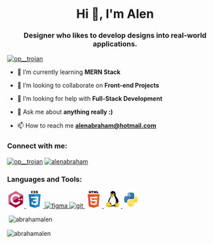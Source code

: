 <h1 align="center">Hi 👋, I'm Alen</h1>
<h3 align="center">Designer who likes to develop designs into real-world applications.</h3>

<p align="left"> <a href="https://twitter.com/op__trojan" target="blank"><img src="https://img.shields.io/twitter/follow/op__trojan?logo=twitter&style=for-the-badge" alt="op__trojan" /></a> </p>

- 🌱 I’m currently learning **MERN Stack**

- 👯 I’m looking to collaborate on **Front-end Projects**

- 🤝 I’m looking for help with **Full-Stack Development**

- 💬 Ask me about **anything really :)**

- 📫 How to reach me **alenabraham@hotmail.com**

<h3 align="left">Connect with me:</h3>
<p align="left">
<a href="https://twitter.com/op__trojan" target="blank"><img align="center" src="https://raw.githubusercontent.com/rahuldkjain/github-profile-readme-generator/master/src/images/icons/Social/twitter.svg" alt="op__trojan" height="30" width="40" /></a>
<a href="https://linkedin.com/in/alenabraham" target="blank"><img align="center" src="https://raw.githubusercontent.com/rahuldkjain/github-profile-readme-generator/master/src/images/icons/Social/linked-in-alt.svg" alt="alenabraham" height="30" width="40" /></a>
</p>

<h3 align="left">Languages and Tools:</h3>
<p align="left"> <a href="https://www.w3schools.com/cpp/" target="_blank"> <img src="https://raw.githubusercontent.com/devicons/devicon/master/icons/cplusplus/cplusplus-original.svg" alt="cplusplus" width="40" height="40"/> </a> <a href="https://www.w3schools.com/css/" target="_blank"> <img src="https://raw.githubusercontent.com/devicons/devicon/master/icons/css3/css3-original-wordmark.svg" alt="css3" width="40" height="40"/> </a> <a href="https://www.figma.com/" target="_blank"> <img src="https://www.vectorlogo.zone/logos/figma/figma-icon.svg" alt="figma" width="40" height="40"/> </a> <a href="https://git-scm.com/" target="_blank"> <img src="https://www.vectorlogo.zone/logos/git-scm/git-scm-icon.svg" alt="git" width="40" height="40"/> </a> <a href="https://www.w3.org/html/" target="_blank"> <img src="https://raw.githubusercontent.com/devicons/devicon/master/icons/html5/html5-original-wordmark.svg" alt="html5" width="40" height="40"/> </a> <a href="https://www.linux.org/" target="_blank"> <img src="https://raw.githubusercontent.com/devicons/devicon/master/icons/linux/linux-original.svg" alt="linux" width="40" height="40"/> </a> <a href="https://www.python.org" target="_blank"> <img src="https://raw.githubusercontent.com/devicons/devicon/master/icons/python/python-original.svg" alt="python" width="40" height="40"/> </a> </p>

<p>&nbsp;<img align="center" src="https://github-readme-stats.vercel.app/api?username=abrahamalen&show_icons=true&locale=en" alt="abrahamalen" /></p>

<p><img align="center" src="https://github-readme-streak-stats.herokuapp.com/?user=abrahamalen&" alt="abrahamalen" /></p>











<!--
**Alenabraham07/Alenabraham07** is a ✨ _special_ ✨ repository because its `README.md` (this file) appears on your GitHub profile.

Here are some ideas to get you started:

- 🔭 I’m currently working on ...
- 🌱 I’m currently learning ...
- 👯 I’m looking to collaborate on ...
- 🤔 I’m looking for help with ...
- 💬 Ask me about ...
- 📫 How to reach me: ...
- 😄 Pronouns: ...
- ⚡ Fun fact: ...
-->

